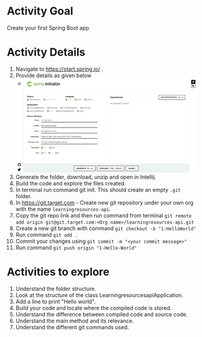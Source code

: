 # Activity Goal

Create your first Spring Boot app

# Activity Details

1. Navigate to https://start.spring.io/ .
2. Provide details as given below ![Screenshot](SpringBootProjectGeneration.png)
3. Generate the folder, download, unzip and open in Intellij.
4. Build the code and explore the files created.
5. In terminal run command git init. This should create an empty `.git` folder.
6. In https://git.target.com - Create new git repository under your own org with the name `learningresources-api`.
7. Copy the git repo link and then run command from terminal `git remote add origin git@git.target.com:<Org name>/learningresources-api.git`
8. Create a new git branch with command `git checkout -b "1-HelloWorld"`
9. Run command `git add .` 
10. Commit your changes using `git commit -m "<your commit message>"`
10. Run command `git push origin "1-Hello-World"`

# Activities to explore
1. Understand the folder structure.
2. Look at the structure of the class LearningresourcesapiApplication.
3. Add a line to print "Hello world".
4. Build your code  and locate where the compiled code is stored.
5. Understand the difference between compiled code and source code.
6. Understand the main method and its relevance.
7. Understand the different git commands used.